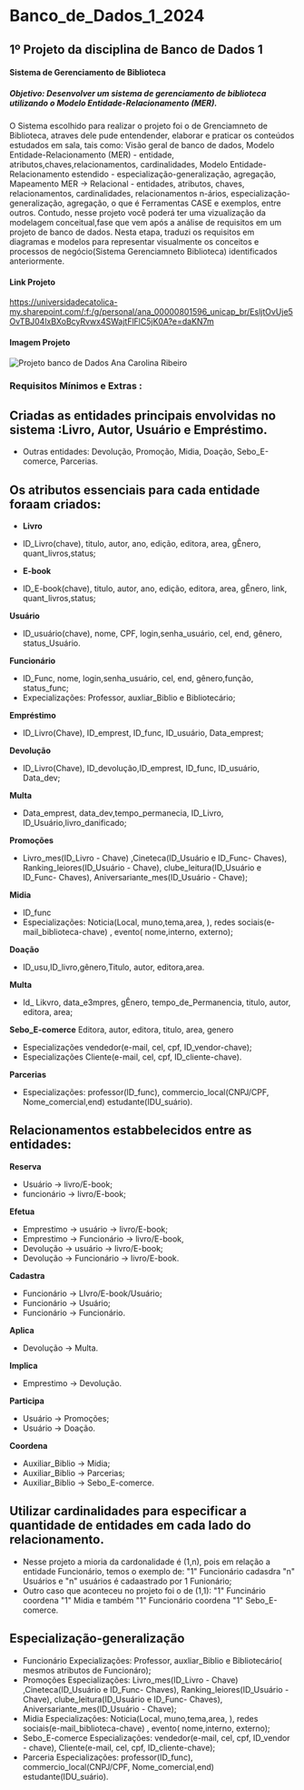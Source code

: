 # Banco_de_Dados_1_2024

## 1º Projeto da disciplina de Banco de Dados 1 
#### Sistema de Gerenciamento de Biblioteca 
##### Objetivo: Desenvolver um sistema de gerenciamento de biblioteca utilizando o Modelo Entidade-Relacionamento (MER).

O Sistema escolhido para realizar o projeto foi o de Grenciamneto de Biblioteca, atraves dele pude entendender, elaborar e praticar os conteúdos estudados em sala, tais como: Visão geral de banco de dados, Modelo Entidade-Relacionamento (MER) - entidade, atributos,chaves,relacionamentos​, cardinalidades, Modelo Entidade-Relacionamento estendido - especialização-generalização, agregação​, Mapeamento MER → Relacional ​- entidades, atributos, chaves​, relacionamentos, cardinalidades​, relacionamentos n-ários, especialização-generalização, agregação​, o que é Ferramentas CASE​ e exemplos, entre outros.
Contudo, nesse projeto você poderá ter uma vizualização da modelagem conceitual,fase que vem após a análise de requisitos em um projeto de banco de dados. Nesta etapa, traduzi os requisitos em diagramas e modelos para representar visualmente os conceitos e processos de negócio(Sistema Gerenciamneto Biblioteca) identificados anteriormente.

#### Link Projeto

https://universidadecatolica-my.sharepoint.com/:f:/g/personal/ana_00000801596_unicap_br/EsljtOvUje5OvTBJ04lxBXoBcyRvwx4SWajtFlFlC5jK0A?e=daKN7m

#### Imagem Projeto
![Projeto banco de Dados Ana Carolina Ribeiro](https://github.com/CaroliisRibeiro/Banco-de-Dados_2024/assets/127742540/8e7d3586-6dd4-442c-ba08-07eb32370c2c)


### ​Requisitos Mínimos e Extras :
## Criadas as entidades principais envolvidas no sistema :Livro, Autor, Usuário e Empréstimo.
- Outras entidades: Devolução, Promoção, Midia, Doação, Sebo_E-comerce, Parcerias.

## Os atributos essenciais para cada entidade foraam criados: 
- **Livro**
- ID_Livro(chave), titulo, autor, ano, edição, editora, area, gÊnero, quant_livros,status;
  
- **E-book**
-  ID_E-book(chave), titulo, autor, ano, edição, editora, area, gÊnero, link, quant_livros,status;
  
**Usuário** 
- ID_usuário(chave), nome, CPF, login,senha_usuário, cel, end, gênero, status_Usuário.
  
**Funcionário**
- ID_Func, nome, login,senha_usuário, cel, end, gênero,função, status_func;
- Expecializações: Professor, auxliar_Biblio e Bibliotecário;
  
**Empréstimo**
- ID_Livro(Chave), ID_emprest, ID_func, ID_usuário, Data_emprest;
  
**Devolução**
- ID_Livro(Chave), ID_devolução,ID_emprest, ID_func, ID_usuário, Data_dev;
  
**Multa**
- Data_emprest, data_dev,tempo_permanecia, ID_Livro, ID_Usuário,livro_danificado;
  
**Promoções**
- Livro_mes(ID_Livro - Chave) ,Cineteca(ID_Usuário e ID_Func- Chaves), Ranking_leiores(ID_Usuário - Chave), clube_leitura(ID_Usuário e ID_Func- Chaves), Aniversariante_mes(ID_Usuário - Chave);
  
**Midia**
- ID_func
- Especializações: Noticia(Local, muno,tema,area, ), redes sociais(e-mail_biblioteca-chave) , evento( nome,interno, externo);
  
**Doação**
- ID_usu,ID_livro,gênero,Titulo, autor, editora,area.
  
**Multa**
- Id_ Likvro, data_e3mpres, gÊnero, tempo_de_Permanencia, titulo, autor, editora, area;
  
**Sebo_E-comerce**
Editora, autor, editora, titulo, area, genero
- Especializações vendedor(e-mail, cel, cpf, ID_vendor-chave);
- Especializações Cliente(e-mail, cel, cpf, ID_cliente-chave).
  
**Parcerias**
- Especializações: professor(ID_func), commercio_local(CNPJ/CPF, Nome_comercial,end) estudante(IDU_suário).

## Relacionamentos estabbelecidos entre as entidades:
**Reserva**
- Usuário -> livro/E-book;
- funcionário -> livro/E-book;
  
**Efetua**
- Emprestimo -> usuário -> livro/E-book;
- Emprestimo -> Funcionário -> livro/E-book,
- Devolução -> usuário -> livro/E-book;
- Devolução -> Funcionário -> livro/E-book.
  
**Cadastra**
- Funcionário -> LIvro/E-book/Usuário;
- Funcionário -> Usuário;
-  Funcionário -> Funcionário.
  
**Aplica**
- Devolução -> Multa.
  
**Implica** 
- Emprestimo -> Devolução.
  
**Participa**
- Usuário -> Promoções;
- Usuário -> Doação.
  
**Coordena**
- Auxiliar_Biblio -> Midia;
- Auxiliar_Biblio -> Parcerias;
- Auxiliar_Biblio -> Sebo_E-comerce.
  
## Utilizar cardinalidades para especificar a quantidade de entidades em cada lado do relacionamento.
- Nesse projeto a mioria da cardonalidade é (1,n), pois em relação a entidade Funcionário, temos o exemplo de: "1" Funcionário cadasdra "n" Usuários e "n" usuários é cadaastrado por 1 Funionário;
- Outro caso que aconteceu no projeto foi o de (1,1): "1" Funcinário coordena "1" Midia e também "1" Funcionário coordena "1" Sebo_E-comerce.

## Especialização-generalização
- Funcionário Expecializações: Professor, auxliar_Biblio e Bibliotecário( mesmos atributos de Funcionáro);
- Promoções Especializações: Livro_mes(ID_Livro - Chave) ,Cineteca(ID_Usuário e ID_Func- Chaves), Ranking_leiores(ID_Usuário - Chave), clube_leitura(ID_Usuário e ID_Func- Chaves), Aniversariante_mes(ID_Usuário - Chave);
- Midia Especializações: Noticia(Local, muno,tema,area, ), redes sociais(e-mail_biblioteca-chave) , evento( nome,interno, externo);
- Sebo_E-comerce Especializações: vendedor(e-mail, cel, cpf, ID_vendor - chave), Cliente(e-mail, cel, cpf, ID_cliente-chave);
- Parceria Especializações: professor(ID_func), commercio_local(CNPJ/CPF, Nome_comercial,end) estudante(IDU_suário).



